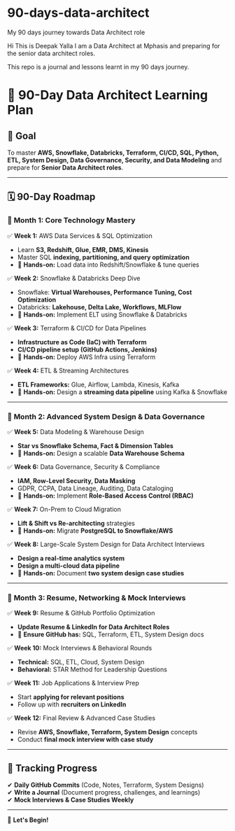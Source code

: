 # 90-days-data-architect
My 90 days journey towards Data Architect role 

Hi
This is Deepak Yalla 
I am a Data Architect at Mphasis and preparing for the senior data architect roles. 

This repo is a journal and lessons learnt in my 90 days journey.

# 🚀 90-Day Data Architect Learning Plan  

## 🎯 Goal  
To master **AWS, Snowflake, Databricks, Terraform, CI/CD, SQL, Python, ETL, System Design, Data Governance, Security, and Data Modeling** and prepare for **Senior Data Architect roles**.  

---

## 🗓 **90-Day Roadmap**  

### 📅 **Month 1: Core Technology Mastery**  
✅ **Week 1:** AWS Data Services & SQL Optimization  
- Learn **S3, Redshift, Glue, EMR, DMS, Kinesis**  
- Master SQL **indexing, partitioning, and query optimization**  
- 📌 **Hands-on:** Load data into Redshift/Snowflake & tune queries  

✅ **Week 2:** Snowflake & Databricks Deep Dive  
- Snowflake: **Virtual Warehouses, Performance Tuning, Cost Optimization**  
- Databricks: **Lakehouse, Delta Lake, Workflows, MLFlow**  
- 📌 **Hands-on:** Implement ELT using Snowflake & Databricks  

✅ **Week 3:** Terraform & CI/CD for Data Pipelines  
- **Infrastructure as Code (IaC) with Terraform**  
- **CI/CD pipeline setup (GitHub Actions, Jenkins)**  
- 📌 **Hands-on:** Deploy AWS Infra using Terraform  

✅ **Week 4:** ETL & Streaming Architectures  
- **ETL Frameworks:** Glue, Airflow, Lambda, Kinesis, Kafka  
- 📌 **Hands-on:** Design a **streaming data pipeline** using Kafka & Snowflake  

---

### 📅 **Month 2: Advanced System Design & Data Governance**  
✅ **Week 5:** Data Modeling & Warehouse Design  
- **Star vs Snowflake Schema, Fact & Dimension Tables**  
- 📌 **Hands-on:** Design a scalable **Data Warehouse Schema**  

✅ **Week 6:** Data Governance, Security & Compliance  
- **IAM, Row-Level Security, Data Masking**  
- GDPR, CCPA, Data Lineage, Auditing, Data Cataloging  
- 📌 **Hands-on:** Implement **Role-Based Access Control (RBAC)**  

✅ **Week 7:** On-Prem to Cloud Migration  
- **Lift & Shift vs Re-architecting** strategies  
- 📌 **Hands-on:** Migrate **PostgreSQL to Snowflake/AWS**  

✅ **Week 8:** Large-Scale System Design for Data Architect Interviews  
- **Design a real-time analytics system**  
- **Design a multi-cloud data pipeline**  
- 📌 **Hands-on:** Document **two system design case studies**  

---

### 📅 **Month 3: Resume, Networking & Mock Interviews**  
✅ **Week 9:** Resume & GitHub Portfolio Optimization  
- **Update Resume & LinkedIn for Data Architect Roles**  
- 📌 **Ensure GitHub has:** SQL, Terraform, ETL, System Design docs  

✅ **Week 10:** Mock Interviews & Behavioral Rounds  
- **Technical:** SQL, ETL, Cloud, System Design  
- **Behavioral:** STAR Method for Leadership Questions  

✅ **Week 11:** Job Applications & Interview Prep  
- Start **applying for relevant positions**  
- Follow up with **recruiters on LinkedIn**  

✅ **Week 12:** Final Review & Advanced Case Studies  
- Revise **AWS, Snowflake, Terraform, System Design** concepts  
- Conduct **final mock interview with case study**  

---

## 📌 **Tracking Progress**  
✔ **Daily GitHub Commits** (Code, Notes, Terraform, System Designs)  
✔ **Write a Journal** (Document progress, challenges, and learnings)  
✔ **Mock Interviews & Case Studies Weekly**  

---

🚀 **Let's Begin!** 
